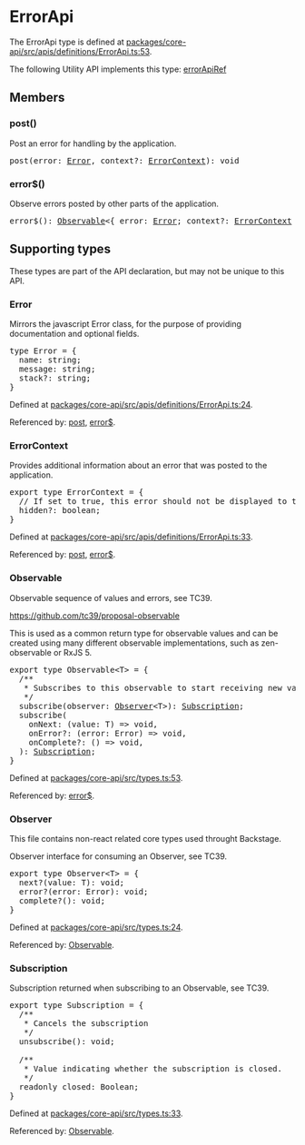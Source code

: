# ErrorApi

The ErrorApi type is defined at
[packages/core-api/src/apis/definitions/ErrorApi.ts:53](https://github.com/spotify/backstage/blob/0406ace29aba7332a98ff9ef9feedd65adc75223/packages/core-api/src/apis/definitions/ErrorApi.ts#L53).

The following Utility API implements this type: [errorApiRef](./README.md#error)

## Members

### post()

Post an error for handling by the application.

<pre>
post(error: <a href="#error">Error</a>, context?: <a href="#errorcontext">ErrorContext</a>): void
</pre>

### error\$()

Observe errors posted by other parts of the application.

<pre>
error$(): <a href="#observable">Observable</a>&lt;{ error: <a href="#error">Error</a>; context?: <a href="#errorcontext">ErrorContext</a> }&gt;
</pre>

## Supporting types

These types are part of the API declaration, but may not be unique to this API.

### Error

Mirrors the javascript Error class, for the purpose of providing documentation
and optional fields.

<pre>
type Error = {
  name: string;
  message: string;
  stack?: string;
}
</pre>

Defined at
[packages/core-api/src/apis/definitions/ErrorApi.ts:24](https://github.com/spotify/backstage/blob/0406ace29aba7332a98ff9ef9feedd65adc75223/packages/core-api/src/apis/definitions/ErrorApi.ts#L24).

Referenced by: [post](#post), [error\$](#error).

### ErrorContext

Provides additional information about an error that was posted to the
application.

<pre>
export type ErrorContext = {
  // If set to true, this error should not be displayed to the user. Defaults to false.
  hidden?: boolean;
}
</pre>

Defined at
[packages/core-api/src/apis/definitions/ErrorApi.ts:33](https://github.com/spotify/backstage/blob/0406ace29aba7332a98ff9ef9feedd65adc75223/packages/core-api/src/apis/definitions/ErrorApi.ts#L33).

Referenced by: [post](#post), [error\$](#error).

### Observable

Observable sequence of values and errors, see TC39.

https://github.com/tc39/proposal-observable

This is used as a common return type for observable values and can be created
using many different observable implementations, such as zen-observable or
RxJS 5.

<pre>
export type Observable&lt;T&gt; = {
  /**
   * Subscribes to this observable to start receiving new values.
   */
  subscribe(observer: <a href="#observer">Observer</a>&lt;T&gt;): <a href="#subscription">Subscription</a>;
  subscribe(
    onNext: (value: T) =&gt; void,
    onError?: (error: Error) =&gt; void,
    onComplete?: () =&gt; void,
  ): <a href="#subscription">Subscription</a>;
}
</pre>

Defined at
[packages/core-api/src/types.ts:53](https://github.com/spotify/backstage/blob/0406ace29aba7332a98ff9ef9feedd65adc75223/packages/core-api/src/types.ts#L53).

Referenced by: [error\$](#error).

### Observer

This file contains non-react related core types used throught Backstage.

Observer interface for consuming an Observer, see TC39.

<pre>
export type Observer&lt;T&gt; = {
  next?(value: T): void;
  error?(error: Error): void;
  complete?(): void;
}
</pre>

Defined at
[packages/core-api/src/types.ts:24](https://github.com/spotify/backstage/blob/0406ace29aba7332a98ff9ef9feedd65adc75223/packages/core-api/src/types.ts#L24).

Referenced by: [Observable](#observable).

### Subscription

Subscription returned when subscribing to an Observable, see TC39.

<pre>
export type Subscription = {
  /**
   * Cancels the subscription
   */
  unsubscribe(): void;

  /**
   * Value indicating whether the subscription is closed.
   */
  readonly closed: Boolean;
}
</pre>

Defined at
[packages/core-api/src/types.ts:33](https://github.com/spotify/backstage/blob/0406ace29aba7332a98ff9ef9feedd65adc75223/packages/core-api/src/types.ts#L33).

Referenced by: [Observable](#observable).
